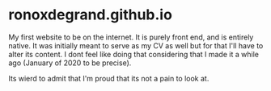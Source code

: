 # ronoxdegrand.github.io
My first website to be on the internet. It is purely front end, and is entirely native. It was initially meant to serve as my CV as well but for that I'll have to alter its content. I dont feel like doing that considering that I made it a while ago (January of 2020 to be precise).

Its wierd to admit that I'm proud that its not a pain to look at.
